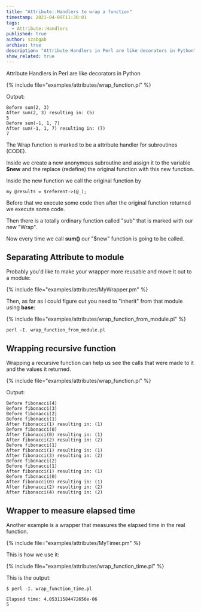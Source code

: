 ```yaml
---
title: "Attribute::Handlers to wrap a function"
timestamp: 2021-04-09T11:30:01
tags:
  - Attribute::Handlers
published: true
author: szabgab
archive: true
description: "Attribute Handlers in Perl are like decorators in Python"
show_related: true
---
```



Attribute Handlers in Perl are like decorators in Python


{% include file="examples/attributes/wrap_function.pl" %}

Output:

```
Before sum(2, 3)
After sum(2, 3) resulting in: (5)
5
Before sum(-1, 1, 7)
After sum(-1, 1, 7) resulting in: (7)
7
```

The Wrap function is marked to be a attribute handler for subroutines (CODE).

Inside we create a new anonymous subroutine and assign it to the variable <b>$new</b> and the replace (redefine)
the original function with this new function.

Inside the new function we call the original function by

```
my @results = $referent->(@_);
```

Before that we execute some code then after the original function returned we execute some code.

Then there is a totally ordinary function called "sub" that is marked with our new "Wrap".

Now every time we call <b>sum()</b> our "$new" function is going to be called.

## Separating Attribute to module

Probably you'd like to make your wrapper more reusable and move it out to a module:

{% include file="examples/attributes/MyWrapper.pm" %}

Then, as far as I could figure out you need to "inherit" from that module using <b>base</b>:

{% include file="examples/attributes/wrap_function_from_module.pl" %}

```
perl -I. wrap_function_from_module.pl
```

## Wrapping recursive function

Wrapping a recursive function can help us see the calls that were made to it and the values it returned.

{% include file="examples/attributes/wrap_function.pl" %}

Output:

```
Before fibonacci(4)
Before fibonacci(3)
Before fibonacci(2)
Before fibonacci(1)
After fibonacci(1) resulting in: (1)
Before fibonacci(0)
After fibonacci(0) resulting in: (1)
After fibonacci(2) resulting in: (2)
Before fibonacci(1)
After fibonacci(1) resulting in: (1)
After fibonacci(3) resulting in: (2)
Before fibonacci(2)
Before fibonacci(1)
After fibonacci(1) resulting in: (1)
Before fibonacci(0)
After fibonacci(0) resulting in: (1)
After fibonacci(2) resulting in: (2)
After fibonacci(4) resulting in: (2)
```

## Wrapper to measure elapsed time

Another example is a wrapper that measures the elapsed time in the real function.

{% include file="examples/attributes/MyTimer.pm" %}

This is how we use it:

{% include file="examples/attributes/wrap_function_time.pl" %}

This is the output:

```
$ perl -I. wrap_function_time.pl

Elapsed time: 4.05311584472656e-06
5
```




